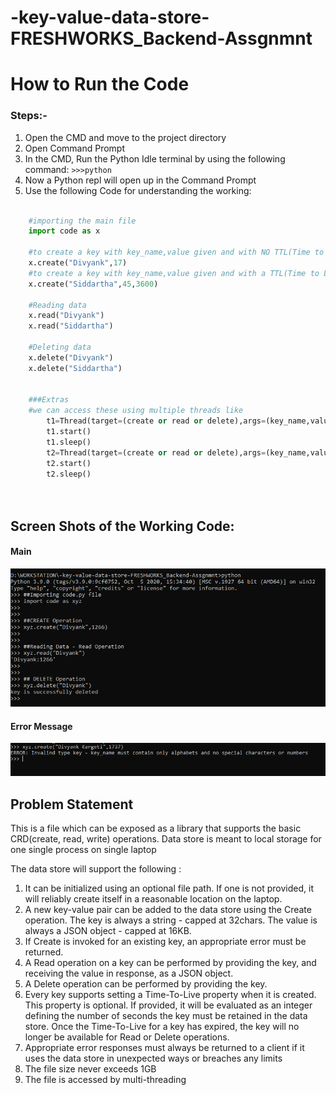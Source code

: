 # -key-value-data-store-FRESHWORKS_Backend-Assgnmnt

# How to Run the Code

### Steps:-

1. Open the CMD and move to the project directory
2. Open Command Prompt
3. In the CMD, Run the Python Idle terminal by using the following command: ``` >>>python ```
4. Now a Python repl will open up in the Command Prompt
5. Use the following Code for understanding the working:
```python

	#importing the main file
	import code as x 
	
	#to create a key with key_name,value given and with NO TTL(Time to Live) Argument
	x.create("Divyank",17)
	#to create a key with key_name,value given and with a TTL(Time to Live) Argument of 3600 secs
	x.create("Siddartha",45,3600) 
	
	#Reading data
	x.read("Divyank")
	x.read("Siddartha")
	
	#Deleting data
	x.delete("Divyank")
	x.delete("Siddartha")
	
	
	###Extras
	#we can access these using multiple threads like
        t1=Thread(target=(create or read or delete),args=(key_name,value,timeout)) #as per the operation
        t1.start()
        t1.sleep()
        t2=Thread(target=(create or read or delete),args=(key_name,value,timeout)) #as per the operation
        t2.start()
        t2.sleep()

	
```

## Screen Shots of the Working Code:

#### Main 
![Main_Screenshot](Screenshots/mainss.png)


#### Error Message 
![Error_Screenshot](Screenshots/error.png)		

## Problem Statement

This is a file which can be exposed as a library that supports the basic CRD(create, read, write) operations. Data store is meant to local storage for one single process on single laptop

The data store will support the following :
1. It can be initialized using an optional file path. If one is not provided, it will reliably 
create itself in a reasonable location on the laptop.
2. A new key-value pair can be added to the data store using the Create operation. The key 
is always a string - capped at 32chars. The value is always a JSON object - capped at 
16KB.
3. If Create is invoked for an existing key, an appropriate error must be returned.
4. A Read operation on a key can be performed by providing the key, and receiving the 
value in response, as a JSON object.
5. A Delete operation can be performed by providing the key.
6. Every key supports setting a Time-To-Live property when it is created. This property is
optional. If provided, it will be evaluated as an integer defining the number of seconds 
the key must be retained in the data store. Once the Time-To-Live for a key has expired, 
the key will no longer be available for Read or Delete operations.
7. Appropriate error responses must always be returned to a client if it uses the data store in 
unexpected ways or breaches any limits
8. The file size never exceeds 1GB
9. The file is accessed by multi-threading


